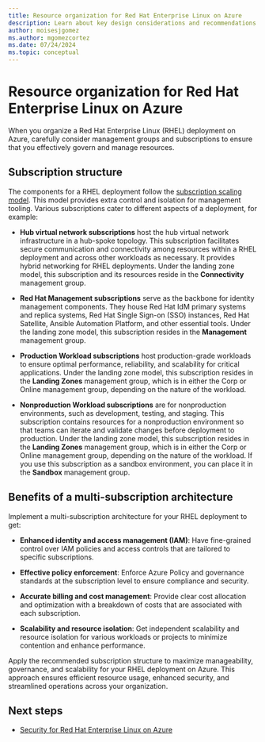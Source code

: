 ```yaml
---
title: Resource organization for Red Hat Enterprise Linux on Azure
description: Learn about key design considerations and recommendations for resource organization in RHEL on Azure infrastructure.
author: moisesjgomez
ms.author: mgomezcortez
ms.date: 07/24/2024
ms.topic: conceptual
---
```


# Resource organization for Red Hat Enterprise Linux on Azure

When you organize a Red Hat Enterprise Linux (RHEL) deployment on Azure, carefully consider management groups and subscriptions to ensure that you effectively govern and manage resources.

## Subscription structure

The components for a RHEL deployment follow the [subscription scaling model](/azure/cloud-adoption-framework/ready/landing-zone/design-area/resource-org-subscriptions#organization-and-governance-design-considerations). This model provides extra control and isolation for management tooling. Various subscriptions cater to different aspects of a deployment, for example:

- **Hub virtual network subscriptions** host the hub virtual network infrastructure in a hub-spoke topology. This subscription facilitates secure communication and connectivity among resources within a RHEL deployment and across other workloads as necessary. It provides hybrid networking for RHEL deployments. Under the landing zone model, this subscription and its resources reside in the **Connectivity** management group.

- **Red Hat Management subscriptions** serve as the backbone for identity management components. They house Red Hat IdM primary systems and replica systems, Red Hat Single Sign-on (SSO) instances, Red Hat Satellite, Ansible Automation Platform, and other essential tools. Under the landing zone model, this subscription resides in the **Management** management group.

- **Production Workload subscriptions** host production-grade workloads to ensure optimal performance, reliability, and scalability for critical applications. Under the landing zone model, this subscription resides in the **Landing Zones** management group, which is in either the Corp or Online management group, depending on the nature of the workload.

- **Nonproduction Workload subscriptions** are for nonproduction environments, such as development, testing, and staging. This subscription contains resources for a nonproduction environment so that teams can iterate and validate changes before deployment to production. Under the landing zone model, this subscription resides in the **Landing Zones** management group, which is in either the Corp or Online management group, depending on the nature of the workload. If you use this subscription as a sandbox environment, you can place it in the **Sandbox** management group.

## Benefits of a multi-subscription architecture

Implement a multi-subscription architecture for your RHEL deployment to get:

- **Enhanced identity and access management (IAM)**: Have fine-grained control over IAM policies and access controls that are tailored to specific subscriptions.

- **Effective policy enforcement**: Enforce Azure Policy and governance standards at the subscription level to ensure compliance and security.

- **Accurate billing and cost management**: Provide clear cost allocation and optimization with a breakdown of costs that are associated with each subscription.

- **Scalability and resource isolation**: Get independent scalability and resource isolation for various workloads or projects to minimize contention and enhance performance.

Apply the recommended subscription structure to maximize manageability, governance, and scalability for your RHEL deployment on Azure. This approach ensures efficient resource usage, enhanced security, and streamlined operations across your organization.

## Next steps

- [Security for Red Hat Enterprise Linux on Azure](./security.md)
